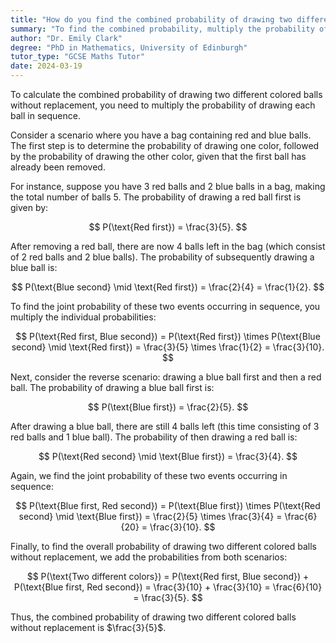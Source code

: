 ```yaml
---
title: "How do you find the combined probability of drawing two different coloured balls without replacement?"
summary: "To find the combined probability, multiply the probability of drawing each ball in sequence without replacement."
author: "Dr. Emily Clark"
degree: "PhD in Mathematics, University of Edinburgh"
tutor_type: "GCSE Maths Tutor"
date: 2024-03-19
---
```


To calculate the combined probability of drawing two different colored balls without replacement, you need to multiply the probability of drawing each ball in sequence.

Consider a scenario where you have a bag containing red and blue balls. The first step is to determine the probability of drawing one color, followed by the probability of drawing the other color, given that the first ball has already been removed.

For instance, suppose you have $3$ red balls and $2$ blue balls in a bag, making the total number of balls $5$. The probability of drawing a red ball first is given by:

$$
P(\text{Red first}) = \frac{3}{5}.
$$

After removing a red ball, there are now $4$ balls left in the bag (which consist of $2$ red balls and $2$ blue balls). The probability of subsequently drawing a blue ball is:

$$
P(\text{Blue second} \mid \text{Red first}) = \frac{2}{4} = \frac{1}{2}.
$$

To find the joint probability of these two events occurring in sequence, you multiply the individual probabilities:

$$
P(\text{Red first, Blue second}) = P(\text{Red first}) \times P(\text{Blue second} \mid \text{Red first}) = \frac{3}{5} \times \frac{1}{2} = \frac{3}{10}.
$$

Next, consider the reverse scenario: drawing a blue ball first and then a red ball. The probability of drawing a blue ball first is:

$$
P(\text{Blue first}) = \frac{2}{5}.
$$

After drawing a blue ball, there are still $4$ balls left (this time consisting of $3$ red balls and $1$ blue ball). The probability of then drawing a red ball is:

$$
P(\text{Red second} \mid \text{Blue first}) = \frac{3}{4}.
$$

Again, we find the joint probability of these two events occurring in sequence:

$$
P(\text{Blue first, Red second}) = P(\text{Blue first}) \times P(\text{Red second} \mid \text{Blue first}) = \frac{2}{5} \times \frac{3}{4} = \frac{6}{20} = \frac{3}{10}.
$$

Finally, to find the overall probability of drawing two different colored balls without replacement, we add the probabilities from both scenarios:

$$
P(\text{Two different colors}) = P(\text{Red first, Blue second}) + P(\text{Blue first, Red second}) = \frac{3}{10} + \frac{3}{10} = \frac{6}{10} = \frac{3}{5}.
$$

Thus, the combined probability of drawing two different colored balls without replacement is $\frac{3}{5}$.
    